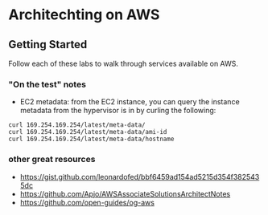 # Architechting on AWS

## Getting Started
Follow each of these labs to walk through services available on AWS.

### "On the test" notes
- EC2 metadata: from the EC2 instance, you can query the instance metadata from the hypervisor is in by curling the following:
```
curl 169.254.169.254/latest/meta-data/
curl 169.254.169.254/latest/meta-data/ami-id
curl 169.254.169.254/latest/meta-data/hostname
```

### other great resources
- https://gist.github.com/leonardofed/bbf6459ad154ad5215d354f3825435dc
- https://github.com/Apjo/AWSAssociateSolutionsArchitectNotes
- https://github.com/open-guides/og-aws
